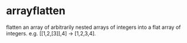 # arrayflatten
flatten an array of arbitrarily nested arrays of integers into a flat array of integers. e.g. [[1,2,[3]],4] -> [1,2,3,4]. 
